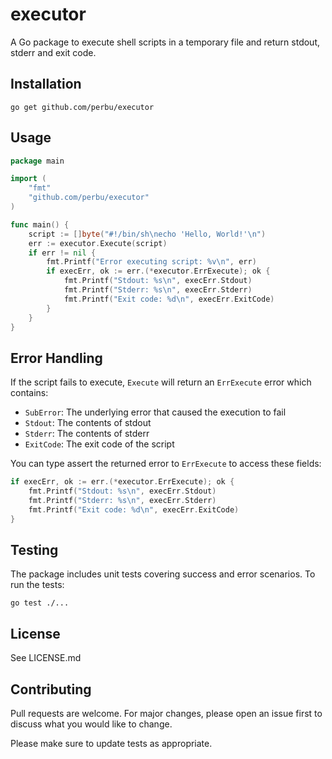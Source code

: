 # executor

A Go package to execute shell scripts in a temporary file and return stdout, stderr and exit code.

## Installation

```
go get github.com/perbu/executor
```

## Usage

```go
package main

import (
    "fmt"
    "github.com/perbu/executor"
)

func main() {
    script := []byte("#!/bin/sh\necho 'Hello, World!'\n")
    err := executor.Execute(script)
    if err != nil {
        fmt.Printf("Error executing script: %v\n", err)
        if execErr, ok := err.(*executor.ErrExecute); ok {
            fmt.Printf("Stdout: %s\n", execErr.Stdout)
            fmt.Printf("Stderr: %s\n", execErr.Stderr)
            fmt.Printf("Exit code: %d\n", execErr.ExitCode)
        }
    }
}
```

## Error Handling

If the script fails to execute, `Execute` will return an `ErrExecute` error which contains:
- `SubError`: The underlying error that caused the execution to fail
- `Stdout`: The contents of stdout 
- `Stderr`: The contents of stderr
- `ExitCode`: The exit code of the script

You can type assert the returned error to `ErrExecute` to access these fields:

```go
if execErr, ok := err.(*executor.ErrExecute); ok {
    fmt.Printf("Stdout: %s\n", execErr.Stdout) 
    fmt.Printf("Stderr: %s\n", execErr.Stderr)
    fmt.Printf("Exit code: %d\n", execErr.ExitCode)
}
```

## Testing

The package includes unit tests covering success and error scenarios. To run the tests:

```
go test ./...
```

## License 

See LICENSE.md

## Contributing

Pull requests are welcome. For major changes, please open an issue first to discuss what you would like to change.

Please make sure to update tests as appropriate.

